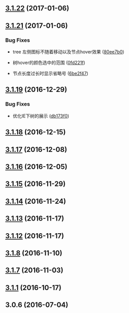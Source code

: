 <a name="3.1.22"></a>
## [3.1.22](https://github.com/iuap-design/tinper-neoui-tree/compare/v3.1.21...v3.1.22) (2017-01-06)



<a name="3.1.21"></a>
## [3.1.21](https://github.com/iuap-design/tinper-neoui-tree/compare/v3.1.19...v3.1.21) (2017-01-06)


### Bug Fixes
* tree 左侧图标不随着移动以及节点hover效果 ([80ee7b0](https://github.com/iuap-design/tinper-neoui-tree/commit/80ee7b0))

* 树hover的颜色选中的范围 ([0fd221f](https://github.com/iuap-design/tinper-neoui-tree/commit/0fd221f))

* 节点长度过长时显示省略号 ([6be2f47](https://github.com/iuap-design/tinper-neoui-tree/commit/6be2f47))




<a name="3.1.19"></a>
## [3.1.19](https://github.com/iuap-design/tinper-neoui-tree/compare/v3.1.18...v3.1.19) (2016-12-29)


### Bug Fixes
* 优化IE下树的展示 ([db173f0](https://github.com/iuap-design/tinper-neoui-tree/commit/db173f0))




<a name="3.1.18"></a>
## [3.1.18](https://github.com/iuap-design/tinper-neoui-tree/compare/v3.1.17...v3.1.18) (2016-12-15)



<a name="3.1.17"></a>
## [3.1.17](https://github.com/iuap-design/tinper-neoui-tree/compare/v3.1.16...v3.1.17) (2016-12-08)



<a name="3.1.16"></a>
## [3.1.16](https://github.com/iuap-design/tinper-neoui-tree/compare/v3.1.15...v3.1.16) (2016-12-05)



<a name="3.1.15"></a>
## [3.1.15](https://github.com/iuap-design/tinper-neoui-tree/compare/v3.1.14...v3.1.15) (2016-11-29)



<a name="3.1.14"></a>
## [3.1.14](https://github.com/iuap-design/tinper-neoui-tree/compare/v3.1.13...v3.1.14) (2016-11-24)



<a name="3.1.13"></a>
## [3.1.13](https://github.com/iuap-design/tinper-neoui-tree/compare/v3.1.12...v3.1.13) (2016-11-17)



<a name="3.1.12"></a>
## [3.1.12](https://github.com/iuap-design/tinper-neoui-tree/compare/v3.1.9...v3.1.12) (2016-11-17)



<a name="3.1.8"></a>
## [3.1.8](https://github.com/iuap-design/tinper-neoui-tree/compare/v3.1.7...v3.1.8) (2016-11-10)



<a name="3.1.7"></a>
## [3.1.7](https://github.com/iuap-design/tinper-neoui-tree/compare/v3.1.1...v3.1.7) (2016-11-03)



<a name="3.1.1"></a>
## [3.1.1](https://github.com/iuap-design/tinper-neoui-tree/compare/v3.0.6...v3.1.1) (2016-10-17)



<a name="3.0.6"></a>
## 3.0.6 (2016-07-04)



